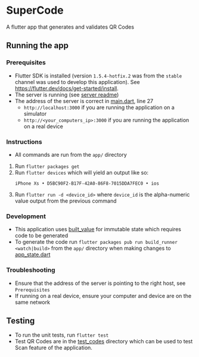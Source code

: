 # SuperCode

A flutter app that generates and validates QR Codes

## Running the app

### Prerequisites
- Flutter SDK is installed (version `1.5.4-hotfix.2` was from the `stable` channel was used to develop this application). 
See https://flutter.dev/docs/get-started/install.
- The server is running (see [server readme](../server/README.md))
- The address of the server is correct in [main.dart](lib/main.dart), line 27
    - `http://localhost:3000` if you are running the application on a simulator
    - `http://<your_computers_ip>:3000` if you are running the application on a real device    

### Instructions
- All commands are run from the `app/` directory
1. Run `flutter packages get`
2. Run `flutter devices` which will yield an output like so:
    ```
    iPhone Xs • D5BC90F2-B17F-42A0-86F8-7015DDA7FEC0 • ios
    ```
3. Run `flutter run -d <device_id>` where `device_id` is the alpha-numeric value output from the previous command

### Development
- This application uses [built_value](https://github.com/google/built_value.dart) for immutable state which requires code to be generated
- To generate the code run `flutter packages pub run build_runner <watch|build>` from the `app/` directory when making changes 
to [app_state.dart](lib/redux/app_state.dart)

### Troubleshooting
- Ensure that the address of the server is pointing to the right host, see `Prerequisites`
- If running on a real device, ensure your computer and device are on the same
network

## Testing
- To run the unit tests, run `flutter test`
- Test QR Codes are in the [test_codes](../test_codes) directory which can be used to test
Scan feature of the application.
